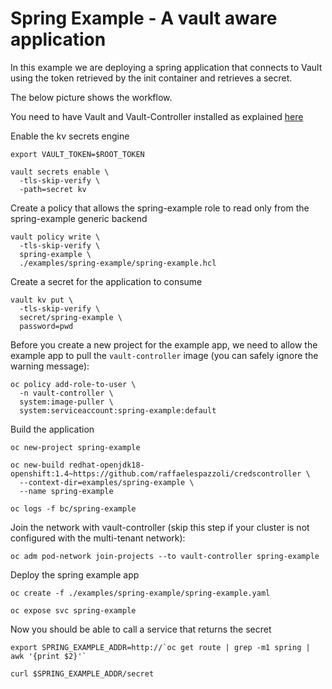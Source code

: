 # Spring Example - A vault aware application

In this example we are deploying a spring application that connects to Vault using the token retrieved by the init container and retrieves a secret.

The below picture shows the workflow.

You need to have Vault and Vault-Controller installed as explained [here](../../README.md)

Enable the kv secrets engine

```
export VAULT_TOKEN=$ROOT_TOKEN

vault secrets enable \
  -tls-skip-verify \
  -path=secret kv
```

Create a policy that allows the spring-example role to read only from the spring-example generic backend

```
vault policy write \
  -tls-skip-verify \
  spring-example \
  ./examples/spring-example/spring-example.hcl
```

Create a secret for the application to consume

```
vault kv put \
  -tls-skip-verify \
  secret/spring-example \
  password=pwd
```

Before you create a new project for the example app, we need to allow the example app to pull the `vault-controller` image (you can safely ignore the warning message):

```
oc policy add-role-to-user \
  -n vault-controller \
  system:image-puller \
  system:serviceaccount:spring-example:default
```

Build the application

```
oc new-project spring-example

oc new-build redhat-openjdk18-openshift:1.4~https://github.com/raffaelespazzoli/credscontroller \
  --context-dir=examples/spring-example \
  --name spring-example
  
oc logs -f bc/spring-example
```

Join the network with vault-controller (skip this step if your cluster is not configured with the multi-tenant network):

```
oc adm pod-network join-projects --to vault-controller spring-example
```

Deploy the spring example app

```
oc create -f ./examples/spring-example/spring-example.yaml

oc expose svc spring-example
```

Now you should be able to call a service that returns the secret

```
export SPRING_EXAMPLE_ADDR=http://`oc get route | grep -m1 spring | awk '{print $2}'`

curl $SPRING_EXAMPLE_ADDR/secret
```
